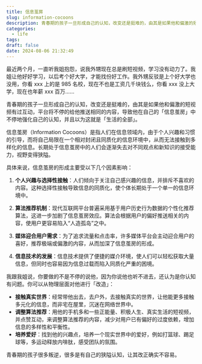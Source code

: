 ```yaml
---
title: 信息茧房
slug: information-cocoons
description: 青春期的孩子一旦形成自己的认知，改变还是挺难的，由其是如果他和偏激的短视频有过互动，平台将不停的给他推送相同的内容，导致他在自己的「信息茧房」中不停地强化自己的认知，并且以为这就是「生活的全部」。
categories:
  - life
tags: 
draft: false
date: 2024-08-06 21:32:49
---
```

最近两个月，一直听我姐抱怨，说我外甥现在总是刷短视频，学习没有动力了。我姐让他好好学习，以后考个好大学，才能找份好工作。我外甥反驳是上个好大学也没用，你看 xxx 上的是 985 名校，现在不也是工资几千块钱么，你看 xxx 没上大学，现在也年薪 xxx 百万……

青春期的孩子一旦形成自己的认知，改变还是挺难的，由其是如果他和偏激的短视频有过互动，平台将不停的给他推送相同的内容，导致他在自己的「信息茧房」中不停地强化自己的认知，并且以为这就是「生活的全部」。

信息茧房（Information Cocoons）是指人们在信息领域内，由于个人兴趣和习惯的引导，而将自己局限在一个相对封闭且同质化的信息环境中，从而无法接触到多样化的信息。长期处于信息茧房中的人们会逐渐失去对不同观点和新知识的接受能力，视野变得狭隘。

具体来说，信息茧房的形成主要受以下几个因素影响：

1. **个人兴趣与选择性接触**：人们倾向于关注自己感兴趣的信息，并排斥不喜欢的内容。这种选择性接触导致信息的同质化，使个体长期处于一个单一的信息环境中。

2. **算法推荐机制**：现代互联网平台普遍采用基于用户历史行为数据的个性化推荐算法，这进一步加剧了信息茧房效应。算法会根据用户的偏好推送相关的内容，使用户更容易陷入“人造孤岛”之中。

3. **媒体迎合用户需求**：为了追求流量和点击率，许多媒体平台会主动迎合用户的喜好，推荐极端或偏激的内容，从而加深了信息茧房的形成。

4. **信息技术的发展**：信息技术提供了便捷的媒介环境，使人们可以轻松获取大量信息，但同时也容易因为信息过载而陷入同质化严重的困境。

我跟我姐说，你要做的不是不停的说他，因为你说他也听不进去，还认为是你认知有问题。你可以从物理层面对他进行「改造」：

- **接触真实世界**：经常带他出去，去户外，去接触真实的世界，让他能更多接触多元化的信息，而非宅在屋里，沉迷在网络世界中。
- **调整算法推荐**：用他的手机多和一些正能量、积极人生、真实生活的短视频，并点赞互动，来调整算法推荐的内容，减少对用户已有偏好的过度依赖，增加信息的多样性和平衡性。
- **培养爱好**：找到他的兴趣点，培养一个现实世界中的爱好，例如打篮球、踢足球等，多运动释放内啡肽，感受团队的氛围。

青春期的孩子很多叛逆，很多是有自己的狭隘认知，让其改正确实不容易。